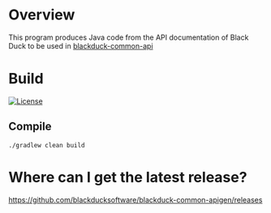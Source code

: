 # Overview
This program produces Java code from the API documentation of Black Duck to be used in [blackduck-common-api](https://github.com/blackducksoftware/blackduck-common-api)

# Build

[![License](https://img.shields.io/badge/License-Apache%202.0-blue.svg)](https://opensource.org/licenses/Apache-2.0)

## Compile 
```
./gradlew clean build
```

# Where can I get the latest release?

https://github.com/blackducksoftware/blackduck-common-apigen/releases
